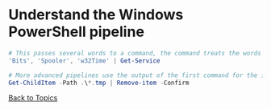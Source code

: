 # Understand the Windows PowerShell pipeline

```PowerShell
# This passes several words to a command, the command treats the words as input
'Bits', 'Spooler', 'w32Time' | Get-Service

# More advanced pipelines use the output of the first command for the input of the second command
Get-ChildItem -Path .\*.tmp | Remove-item -Confirm 
```

[Back to Topics](../README.md#morning-session)

